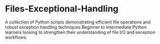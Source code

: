 # Files-Exceptional-Handling
A collection of Python scripts demonstrating efficient file operations and robust exception handling techniques.Beginner to intermediate Python learners looking to strengthen their understanding of file I/O and exception workflows. 
